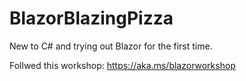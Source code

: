 # BlazorBlazingPizza
New to C# and trying out Blazor for the first time.

Follwed this workshop:
https://aka.ms/blazorworkshop
